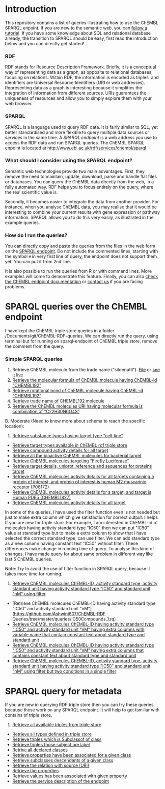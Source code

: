 # Introduction

This repository contains a list of queries illustrating how to use the ChEMBL SPARQL enpoint. If you are new to the
semantic web, you can [follow a tutorial](http://www.cambridgesemantics.com/semantic-university/introduction-to-the-semantic-web). If you have some knowledge about SQL and relational database already, the transition to SPARQL should be easy, first read the introduction below and you can directly get started!

### RDF

RDF stands for Resource Description Framework. Briefly, it is a conceptual way of representing data as a graph, as opposite to relational databases, focusing on relations. Within RDF, the information is encoded as triples, and identifiers are Universal Resource Identifiers (URI or web addresses). Representing data as a graph is interesting because it simplifies the integration of information from different sources. URIs guarantees the uniqueness of resources and allow you to simply explore them with your web browser.

### SPARQL

SPARQL is a language used to query RDF data. It is fairly similar to SQL, yet better standardised and more flexible to query multiple data sources or *services* in the same time. A *SPARQL endpoint* is a web address you use to access the RDF data and run SPARQL queries. The ChEMBL SPARQL enpoint is located at http://www.ebi.ac.uk/rdf/services/chembl/sparql

### What should I consider using the SPARQL endpoint?

Semantic web technologies provide two main advantages. First, they remove the need to maintain, update, download, parse and handle flat files or databases. You can query the ChEMBL data directly from the web, in a fully automated way. RDF helps you to focus entirely on the query, where the real scientific value is.

Secondly, it becomes easier to integrate the data from another provider. For instance, when you analyse ChEMBL data, you may realise that it would be interesting to combine your current results with gene expression or pathway information. SPARQL allows you to do this very easily, as illustrated in the example queries.

### How do I run the queries?

You can directly copy and paste the queries from the files in the web form on the [SPARQL endpoint](http://www.ebi.ac.uk/rdf/services/chembl/sparql). Do not include the commented lines, starting with the symbol `#` in very first line of query, the endpoint does not support them yet. You can put it from 2nd line.

It is also possible to run the queries from R or with command lines. More examples will come to demonstrate this feature. Finally, you can also [check the ChEMBL endpoint documentation](http://www.ebi.ac.uk/rdf/services/chembl/sparql) or [contact us](http://www.ebi.ac.uk/rdf/documentation/chembl) if you are facing problems.

# SPARQL queries over the ChEMBL endpoint

I have kept the ChEMBL triple store queries in a folder /Documents/git/ChEMBL-RDF-queries. We can directly run the query, using terminal but for running on sparql-endpoint of ChEMBL triple store, remove the comment from the query.


### Simple SPARQL queries

1. Retrieve ChEMBL molecule from the trade name ("sildenafil"). [File](https://github.com/Ashwini607/ChEMBL-RDF-Queries/tree/master/queries/moleculeSourceForTradeName.rq) or [see it live](http://www.ebi.ac.uk/rdf/services/chembl/sparql?query=PREFIX+rdf%3A+%3Chttp%3A%2F%2Fwww.w3.org%2F1999%2F02%2F22-rdf-syntax-ns%23%3E%0D%0APREFIX+rdfs%3A+%3Chttp%3A%2F%2Fwww.w3.org%2F2000%2F01%2Frdf-schema%23%3E%0D%0APREFIX+owl%3A+%3Chttp%3A%2F%2Fwww.w3.org%2F2002%2F07%2Fowl%23%3E%0D%0APREFIX+xsd%3A+%3Chttp%3A%2F%2Fwww.w3.org%2F2001%2FXMLSchema%23%3E%0D%0APREFIX+dc%3A+%3Chttp%3A%2F%2Fpurl.org%2Fdc%2Felements%2F1.1%2F%3E%0D%0APREFIX+dcterms%3A+%3Chttp%3A%2F%2Fpurl.org%2Fdc%2Fterms%2F%3E%0D%0APREFIX+dbpedia2%3A+%3Chttp%3A%2F%2Fdbpedia.org%2Fproperty%2F%3E%0D%0APREFIX+dbpedia%3A+%3Chttp%3A%2F%2Fdbpedia.org%2F%3E%0D%0APREFIX+foaf%3A+%3Chttp%3A%2F%2Fxmlns.com%2Ffoaf%2F0.1%2F%3E%0D%0APREFIX+skos%3A+%3Chttp%3A%2F%2Fwww.w3.org%2F2004%2F02%2Fskos%2Fcore%23%3E%0D%0APREFIX+cco%3A+%3Chttp%3A%2F%2Frdf.ebi.ac.uk%2Fterms%2Fchembl%23%3E%0D%0A%0D%0A%0D%0ASELECT+%3Fmolecule%0D%0AWHERE+{%0D%0A++%3Fmolecule+skos%3AaltLabel+%3Fname.%0D%0A++FILTER+regex%28%3Fname+%2C%22sildenafil%22%2C+%27i%27%29%0D%0A}&render=HTML&limit=100&offset=0#lodestart-sparql-results)
2. [Retrieve the molecular formula of ChEMBL molecule having ChEMBL-id "CHEMBL192"](https://github.com/Ashwini607/ChEMBL-RDF-Queries/tree/master/queries/molFormulaof192Molecule.rq)
3. [Retrieve rotational bond of ChEMBL molecule having ChEMBL-id  "CHEMBL192"](https://github.com/Ashwini607/ChEMBL-RDF-Queries/tree/master/queries/rotbonOf192Molecule.rq)
4. [Retrieve trade name of CHEMBL192 molecule](https://github.com/Ashwini607/ChEMBL-RDF-Queries/tree/master/queries/tradeNameOf192Molecule.rq)
5. [Retrieve the ChEMBL molecules URI having molecular formula is combination of “C22H30N6O4S”](https://github.com/Ashwini607/ChEMBL-RDF-Queries/tree/master/queries/sourceForMolecularFormula.rq)

B. Moderate (Need to know more about schema to reach the specific location):

1. [Retrieve substance types having target type "cell-line"](https://github.com/Ashwini607/ChEMBL-RDF-Queries/tree/master/queries/substanceTypeToCell-line.rq)
- [Retrieve target types available in ChEMBL rdf triple store](https://github.com/Ashwini607/ChEMBL-RDF-Queries/tree/master/queries/targetType.rq)
- [Retrieve compound activity details for all target]( https://github.com/Ashwini607/ChEMBL-RDF-Queries/tree/master/queries/compoundActDetails.rq)
- [Retrieve all the bioactive ChEMBL molecules for bacterial target]( https://github.com/Ashwini607/ChEMBL-RDF-Queries/tree/master/queries/bacterialTargetData.rq)
- [Retrieve ChEMBL molecules targeting “Firefly Luciferase”]( https://github.com/Ashwini607/ChEMBL-RDF-Queries/tree/master/queries/compoundToFirLuciferase.rq)
- [Retrieve target details, uniprot_reference and sequences for proteins target]( https://github.com/Ashwini607/ChEMBL-RDF-Queries/tree/master/queries/compoundDetailsForProteinTar.rq)
- [Retrieve ChEMBL molecules activity details for all targets containing a protein of interest, and protein of interest is human M2 muscarinic receptor (P08172)]( https://github.com/Ashwini607/ChEMBL-RDF-Queries/tree/master/queries/P08172CompActAssTarDet.rq)
- [Retrieve ChEMBL molecules activity details for a target, and target is Human PDE5 (CHEMBL1827)]( https://github.com/Ashwini607/ChEMBL-RDF-Queries/tree/master/queries/detailsForTarget.rq)
- [Retrieve ChEMBL molecules activity details for all target]( https://github.com/Ashwini607/ChEMBL-RDF-Queries/tree/master/queries/compoundActDetails.rq)

In some of the queries, I have used the filter function even is not needed but just to make extra column which give satisfaction for correct output. I helps If you are new for triple store.
For example, I am interested in ChEMBL-id of molecules having activity standard type "IC50" then we can put "IC50" value at standard type but to make a extra column to show that I have selected the correct standard type, can use filter. We can add standard type as a
new column having constant text "IC50" without filter. These differences make change in running time of query. To analyse this kind of changes, I have made query for about same problem in different way like last 5 ChEMBL queries.  

Note: Try to avoid the use of filter function in SPARQL query, because it takes more time for running.

1. [Retrieve ChEMBL molecules ChEMBL-ID, activity standard type, activity standard unit having activity standard type "IC50" and standard unit "nM" using filter]( https://github.com/Ashwini607/ChEMBL-RDF-Queries/tree/master/queries/IC50Compounds.rq)
- [Retrieve ChEMBL molecules ChEMBL-ID having activity standard type "IC50" and activity standard unit "nM"](https://github.com/Ashwini607/ChEMBL-RDF Queries/tree/master/queries/IC50Compounds_1.rq)
- [Retrieve ChEMBL molecules ChEMBL-ID having activity standard type "IC50" and activity standard unit "nM" having extra columns with variable name that contain constant text about standard type and standard unit](https://github.com/Ashwini607/ChEMBL-RDF-Queries/tree/master/queries/IC50Compounds_2.rq)
- [Retrieve ChEMBL molecules ChEMBL-ID having activity standard type "IC50" and activity standard unit "nM" having extra columns that contains constant text about standard type and standard unit](https://github.com/Ashwini607/ChEMBL-RDF-Queries/tree/master/queries/IC50Compounds_3.rq)
- [Retrieve ChEMBL molecules ChEMBL-ID, activity standard type, activity standard unit having activity standard type "IC50" and standard unit "nM" using filter but two conditions in a single filter]( https://github.com/Ashwini607/ChEMBL-RDF-Queries/tree/master/queries/IC50Compounds_4.rq)


# SPARQL query for metadata

 If you are new in querying RDF triple store then you can try these queries, because these work on any SPARQL endpoint. It will help to get familiar with contains of triple store.  
 
1. [Retrieve all available triples from triple store]( https://github.com/Ashwini607/ChEMBL-RDF-Queries/tree/master/metadataQueries/metadataQuery1.rq)
- [Retrieve all types defined in triple store]( https://github.com/Ashwini607/ChEMBL-RDF-Queries/tree/master/metadataQueries/metadataQuery2.rq)
- [Retrieve triples which is Subclassof of class]( https://github.com/Ashwini607/ChEMBL-RDF-Queries/tree/master/metadataQueries/metadataQuery3.rq)
- [Retrieve triples those subject are label]( https://github.com/Ashwini607/ChEMBL-RDF-Queries/tree/master/metadataQueries/metadataQuery4.rq)
- [Retrive all declared classes]( https://github.com/Ashwini607/ChEMBL-RDF-Queries/tree/master/metadataQueries/allclassesMetadata.rq)
- [Retrieve properties have been associated for a given class]( https://github.com/Ashwini607/ChEMBL-RDF-Queries/tree/master/metadataQueries/classPropertiesMetadata.rq)
- [Retrieve subclasses descendants of a given class]( https://github.com/Ashwini607/ChEMBL-RDF-Queries/tree/master/metadataQueries/descendatsClassesMetadata.rq)
- [Retrieve the relation with source (URI)]( https://github.com/Ashwini607/ChEMBL-RDF-Queries/tree/master/metadataQueries/describeMetadata.rq)
- [Retrieve the properties]( https://github.com/Ashwini607/ChEMBL-RDF-Queries/tree/master/metadataQueries/propertiesMetadata.rq)
- [Retrieve values has been associated with given property]( https://github.com/Ashwini607/ChEMBL-RDF-Queries/tree/master/metadataQueries/propertyValuesMetadata.rq)
- [Retrieve the service description of the endpoint]( https://github.com/Ashwini607/ChEMBL-RDF-Queries/tree/master/metadataQueries/serviceDescriptionMetadata.rq )

